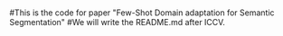 # 

#This is the code for paper "Few-Shot Domain adaptation for Semantic Segmentation" 
#We will write the README.md after ICCV.

# 
